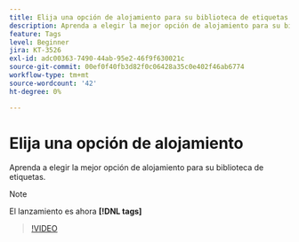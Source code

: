```yaml
---
title: Elija una opción de alojamiento para su biblioteca de etiquetas (anteriormente biblioteca de Launch)
description: Aprenda a elegir la mejor opción de alojamiento para su biblioteca de etiquetas.
feature: Tags
level: Beginner
jira: KT-3526
exl-id: adc00363-7490-44ab-95e2-46f9f630021c
source-git-commit: 00ef0f40fb3d82f0c06428a35c0e402f46ab6774
workflow-type: tm+mt
source-wordcount: '42'
ht-degree: 0%

---
```


# Elija una opción de alojamiento

Aprenda a elegir la mejor opción de alojamiento para su biblioteca de etiquetas.

>[!NOTE]
>
> El lanzamiento es ahora **[!DNL tags]**

>[!VIDEO](https://video.tv.adobe.com/v/28728/?learn=on)
